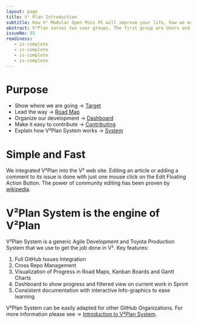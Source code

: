```yaml
---
layout: page
title: V² Plan Introduction
subtitle: How V² Modular Open Mini PC will improve your life, how we make it happen and how you can help.
abstract: V²Plan serves two user groups. The first group are Users and Contributors of V². The second group are GitHub users who are looking for an Agile Project Management and Toyota Production System to add to their GitHub Organization.
issueNo: 91
readiness:
   - is-complete
   - is-complete
   - is-complete
   - is-complete
---
```




# Purpose <a name="purpose"></a>
- Show where we are going → [Target](https://v-squared.github.io/v2-Plan/target/)
- Lead the way → [Road Map](https://v-squared.github.io/v2-Plan/road-map/)
- Organize our development → [Dashboard](https://v-squared.github.io/v2-Plan/dashboard/)
- Make it easy to contribute → [Contributing](https://v-squared.github.io/v2-Plan/contributing/)
- Explain how V²Plan System works → [System](https://v-squared.github.io/v2-Plan/system/)


# Simple and Fast <a name="simple"></a>
We integrated V²Plan into the V² web site. Editing an article or adding a comment to its issue is done with just one mouse click on the Edit Floating Action Button. The power of community editing has been proven by  [wikipedia](https://www.wikipedia.org/).


# V²Plan System is the engine of V²Plan <a name="engine"></a>
V²Plan System is a generic Agile Development and Toyota Production System  that we use to get the job done in V². Key features:

1. Full GitHub Issues Integration
2. Cross Repo Management
3. Visualization of Progress in Road Maps, Kanban Boards and Gantt Charts
4. Dashboard to show progress and filtered view on current work in Sprint 
5. Consistent documentation with interactive Info-graphics to ease learning

V²Plan System can be easily adapted for other GitHub Organizations. For more information please see → [Introduction to V²Plan System](https://v-squared.github.io/v2-Plan/system/).
